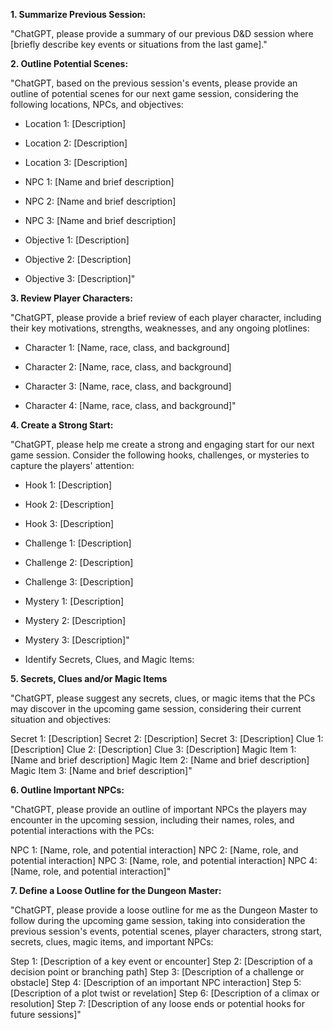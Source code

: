 **1. Summarize Previous Session:**

"ChatGPT, please provide a summary of our previous D&D session where [briefly describe key events or situations from the last game]."

**2. Outline Potential Scenes:**

"ChatGPT, based on the previous session's events, please provide an outline of potential scenes for our next game session, considering the following locations, NPCs, and objectives:

- Location 1: [Description]
    
- Location 2: [Description]
    
- Location 3: [Description]
    
- NPC 1: [Name and brief description]
    
- NPC 2: [Name and brief description]
    
- NPC 3: [Name and brief description]
    
- Objective 1: [Description]
    
- Objective 2: [Description]
    
- Objective 3: [Description]"
    

**3. Review Player Characters:**

"ChatGPT, please provide a brief review of each player character, including their key motivations, strengths, weaknesses, and any ongoing plotlines:

- Character 1: [Name, race, class, and background]
    
- Character 2: [Name, race, class, and background]
    
- Character 3: [Name, race, class, and background]
    
- Character 4: [Name, race, class, and background]"
    

**4. Create a Strong Start:**

"ChatGPT, please help me create a strong and engaging start for our next game session. Consider the following hooks, challenges, or mysteries to capture the players' attention:

- Hook 1: [Description]
    
- Hook 2: [Description]
    
- Hook 3: [Description]
    
- Challenge 1: [Description]
    
- Challenge 2: [Description]
    
- Challenge 3: [Description]
    
- Mystery 1: [Description]
    
- Mystery 2: [Description]
    
- Mystery 3: [Description]"
    
- Identify Secrets, Clues, and Magic Items:
    

**5. Secrets, Clues and/or Magic Items**

"ChatGPT, please suggest any secrets, clues, or magic items that the PCs may discover in the upcoming game session, considering their current situation and objectives:

Secret 1: [Description] Secret 2: [Description] Secret 3: [Description] Clue 1: [Description] Clue 2: [Description] Clue 3: [Description] Magic Item 1: [Name and brief description] Magic Item 2: [Name and brief description] Magic Item 3: [Name and brief description]"

**6. Outline Important NPCs:**

"ChatGPT, please provide an outline of important NPCs the players may encounter in the upcoming session, including their names, roles, and potential interactions with the PCs:

NPC 1: [Name, role, and potential interaction] NPC 2: [Name, role, and potential interaction] NPC 3: [Name, role, and potential interaction] NPC 4: [Name, role, and potential interaction]"

**7. Define a Loose Outline for the Dungeon Master:**

"ChatGPT, please provide a loose outline for me as the Dungeon Master to follow during the upcoming game session, taking into consideration the previous session's events, potential scenes, player characters, strong start, secrets, clues, magic items, and important NPCs:

Step 1: [Description of a key event or encounter] Step 2: [Description of a decision point or branching path] Step 3: [Description of a challenge or obstacle] Step 4: [Description of an important NPC interaction] Step 5: [Description of a plot twist or revelation] Step 6: [Description of a climax or resolution] Step 7: [Description of any loose ends or potential hooks for future sessions]"
